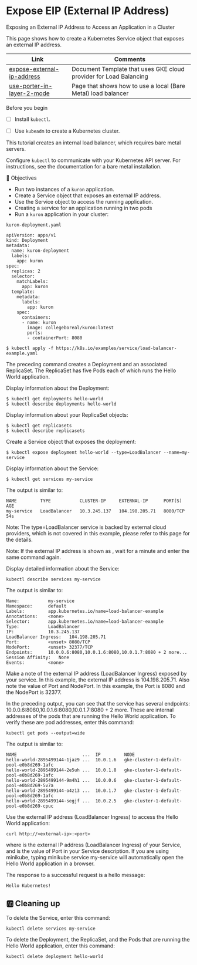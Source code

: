 # Expose EIP (External IP Address)


Exposing an External IP Address to Access an Application in a Cluster

This page shows how to create a Kubernetes Service object that exposes an external IP address.

| Link | Comments |
|------|----------|
| [expose-external-ip-address](https://kubernetes.io/docs/tutorials/stateless-application/expose-external-ip-address) | Document Template that uses GKE cloud provider for Load Balancing | 
| [use-porter-in-layer-2-mode](https://porterlb.io/docs/getting-started/usage/use-porter-in-layer-2-mode) | Page that shows how to use a local (Bare Metal) load balancer |



Before you begin

- [ ] Install `kubectl`.

- [ ] Use `kubeadm` to create a Kubernetes cluster. 

This tutorial creates an internal load balancer, which requires bare metal servers.

Configure `kubectl` to communicate with your Kubernetes API server. For instructions, see the documentation for a bare metal installation.

:round_pushpin: Objectives

* Run two instances of a `kuron` application.
* Create a Service object that exposes an external IP address.
* Use the Service object to access the running application.
* Creating a service for an application running in two pods
* Run a `kuron` application in your cluster:

`kuron-deployment.yaml` 

```
apiVersion: apps/v1
kind: Deployment
metadata:
  name: kuron-deployment
  labels:
    app: kuron
spec:
  replicas: 2
  selector:
    matchLabels:
      app: kuron
  template:
    metadata:
      labels:
        app: kuron
    spec:
      containers:
      - name: kuron
        image: collegeboreal/kuron:latest
        ports:
        - containerPort: 8080
```

```
$ kubectl apply -f https://k8s.io/examples/service/load-balancer-example.yaml
```

The preceding command creates a Deployment and an associated ReplicaSet. The ReplicaSet has five Pods each of which runs the Hello World application.

Display information about the Deployment:

```
$ kubectl get deployments hello-world
$ kubectl describe deployments hello-world
```

Display information about your ReplicaSet objects:

```
$ kubectl get replicasets
$ kubectl describe replicasets
```

Create a Service object that exposes the deployment:

```
$ kubectl expose deployment hello-world --type=LoadBalancer --name=my-service
```

Display information about the Service:

```
$ kubectl get services my-service
```

The output is similar to:

```
NAME         TYPE           CLUSTER-IP     EXTERNAL-IP      PORT(S)    AGE
my-service   LoadBalancer   10.3.245.137   104.198.205.71   8080/TCP   54s
```

Note: The type=LoadBalancer service is backed by external cloud providers, which is not covered in this example, please refer to this page for the details.

Note: If the external IP address is shown as <pending>, wait for a minute and enter the same command again.

Display detailed information about the Service:

```
kubectl describe services my-service
```

The output is similar to:

```
Name:           my-service
Namespace:      default
Labels:         app.kubernetes.io/name=load-balancer-example
Annotations:    <none>
Selector:       app.kubernetes.io/name=load-balancer-example
Type:           LoadBalancer
IP:             10.3.245.137
LoadBalancer Ingress:   104.198.205.71
Port:           <unset> 8080/TCP
NodePort:       <unset> 32377/TCP
Endpoints:      10.0.0.6:8080,10.0.1.6:8080,10.0.1.7:8080 + 2 more...
Session Affinity:   None
Events:         <none>
```
  
Make a note of the external IP address (LoadBalancer Ingress) exposed by your service. In this example, the external IP address is 104.198.205.71. Also note the value of Port and NodePort. In this example, the Port is 8080 and the NodePort is 32377.

In the preceding output, you can see that the service has several endpoints: 10.0.0.6:8080,10.0.1.6:8080,10.0.1.7:8080 + 2 more. These are internal addresses of the pods that are running the Hello World application. To verify these are pod addresses, enter this command:

```
kubectl get pods --output=wide
```

The output is similar to:

```
NAME                         ...  IP         NODE
hello-world-2895499144-1jaz9 ...  10.0.1.6   gke-cluster-1-default-pool-e0b8d269-1afc
hello-world-2895499144-2e5uh ...  10.0.1.8   gke-cluster-1-default-pool-e0b8d269-1afc
hello-world-2895499144-9m4h1 ...  10.0.0.6   gke-cluster-1-default-pool-e0b8d269-5v7a
hello-world-2895499144-o4z13 ...  10.0.1.7   gke-cluster-1-default-pool-e0b8d269-1afc
hello-world-2895499144-segjf ...  10.0.2.5   gke-cluster-1-default-pool-e0b8d269-cpuc
```
Use the external IP address (LoadBalancer Ingress) to access the Hello World application:

```
curl http://<external-ip>:<port>
```

where <external-ip> is the external IP address (LoadBalancer Ingress) of your Service, and <port> is the value of Port in your Service description. If you are using minikube, typing minikube service my-service will automatically open the Hello World application in a browser.

The response to a successful request is a hello message:

```
Hello Kubernetes!
```

## :ab: Cleaning up

To delete the Service, enter this command:

```
kubectl delete services my-service
```

To delete the Deployment, the ReplicaSet, and the Pods that are running the Hello World application, enter this command:

```
kubectl delete deployment hello-world
```
